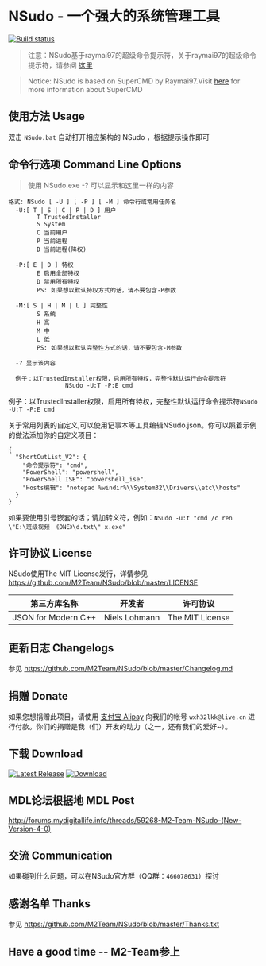 ﻿# NSudo - 一个强大的系统管理工具

[![Build status](https://ci.appveyor.com/api/projects/status/gaxfn27d0yjmt8q7?svg=true)](https://ci.appveyor.com/project/MouriNaruto/nsudo)

> 注意：NSudo基于raymai97的超级命令提示符，关于raymai97的超级命令提示符，请参阅 [这里](http://bbs.pcbeta.com/viewthread-1508863-1-1.html "这里")

> Notice: NSudo is based on SuperCMD by Raymai97.Visit [here](http://bbs.pcbeta.com/viewthread-1508863-1-1.html "here") for more information about SuperCMD

## 使用方法 Usage
双击 ```NSudo.bat``` 自动打开相应架构的 NSudo ，根据提示操作即可

## 命令行选项 Command Line Options
> 使用 NSudo.exe -? 可以显示和这里一样的内容

```
格式: NSudo [ -U ] [ -P ] [ -M ] 命令行或常用任务名
  -U:[ T | S | C | P | D ] 用户
        T TrustedInstaller
        S System
        C 当前用户
        P 当前进程
        D 当前进程(降权)

  -P:[ E | D ] 特权
        E 启用全部特权
        D 禁用所有特权
        PS: 如果想以默认特权方式的话，请不要包含-P参数

  -M:[ S | H | M | L ] 完整性
        S 系统
        H 高
        M 中
        L 低
        PS: 如果想以默认完整性方式的话，请不要包含-M参数

  -? 显示该内容

  例子：以TrustedInstaller权限，启用所有特权，完整性默认运行命令提示符
                NSudo -U:T -P:E cmd
```

例子：以TrustedInstaller权限，启用所有特权，完整性默认运行命令提示符```NSudo -U:T -P:E cmd```

关于常用列表的自定义,可以使用记事本等工具编辑NSudo.json。你可以照着示例的做法添加你的自定义项目：
```
{
  "ShortCutList_V2": {
    "命令提示符": "cmd",
    "PowerShell": "powershell",
    "PowerShell ISE": "powershell_ise",
    "Hosts编辑": "notepad %windir%\\System32\\Drivers\\etc\\hosts"
  }
}
```

如果要使用引号嵌套的话；请加转义符，例如：```NSudo -u:t "cmd /c ren \"E:\班级视频 《ONE》\d.txt\" x.exe"```

## 许可协议 License
NSudo使用The MIT License发行，详情参见 https://github.com/M2Team/NSudo/blob/master/LICENSE

第三方库名称        | 开发者        | 许可协议
--------------------|---------------|-----------------
JSON for Modern C++ | Niels Lohmann | The MIT License

## 更新日志 Changelogs
参见 https://github.com/M2Team/NSudo/blob/master/Changelog.md

## 捐赠 Donate
如果您想捐赠此项目，请使用 [支付宝 Alipay](https://alipay.com) 向我们的帐号  ```wxh32lkk@live.cn``` 进行付款。你们的捐赠是我（们）开发的动力（之一，还有我们的爱好~）。

## 下载 Download
[![Latest Release](https://img.shields.io/github/release/M2Team/NSudo.svg)](https://github.com/M2Team/NSudo/releases/latest)
[![Download](https://img.shields.io/github/downloads/M2Team/NSudo/total.svg)](https://github.com/M2Team/NSudo/releases/latest)

## MDL论坛根据地 MDL Post
http://forums.mydigitallife.info/threads/59268-M2-Team-NSudo-(New-Version-4-0)

## 交流 Communication
如果碰到什么问题，可以在NSudo官方群（QQ群：```466078631```）探讨

## 感谢名单 Thanks
参见 https://github.com/M2Team/NSudo/blob/master/Thanks.txt

## Have a good time -- M2-Team参上
